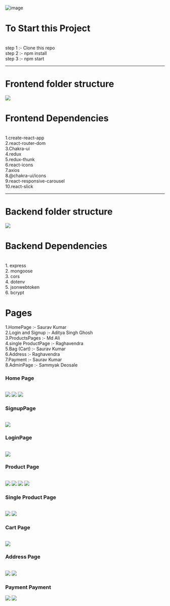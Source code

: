 
![image](https://user-images.githubusercontent.com/104342116/212825641-5331b014-f50f-4e45-8364-d2956f9258c7.png)

<h1>To Start this Project</h1><br/>
step 1 :- Clone this repo <br/>
step 2 :- npm install <br/>
step 3 :- npm start <br/>
<hr/>
<h1>Frontend folder structure</h1>
<img src="https://user-images.githubusercontent.com/104342116/212833919-281ebf85-bb2d-4818-8c86-cdaacdc570f5.png"/>
<h1>Frontend Dependencies</h1> <br/>
1.create-react-app <br/>
2.react-router-dom <br/>
3.Chakra-ui <br/>
4.redux <br/>
5.redux-thunk <br/>
6.react-icons <br/>
7.axios <br/>
8.@chakra-ui/icons <br/>
9.react-responsive-carousel
<br/>
10.react-slick 
<hr/>
<h1>Backend folder structure</h1>
<img src="https://user-images.githubusercontent.com/104342116/212834128-ef5d4918-a865-48da-b317-02a4aa1c3459.png"/>
<h1>Backend Dependencies </h1> <br/>
1. express <br/>
2. mongoose <br/>
3. cors <br/>
4. dotenv <br/>
5. jsonwebtoken <br/>
6. bcrypt <br/>



<h1>Pages</h1>

1.HomePage :- Saurav Kumar
<br/>
2.Login and Signup :- Aditya Singh Ghosh
 <br/>
3.ProductsPages :- Md Ali
 <br/>
4.single ProductPage :- Raghavendra
 <br/>
5.Bag (Cart) :- Saurav Kumar
 <br/>
6.Address :- Raghavendra
 <br/>
7.Payment :- Saurav Kumar
 <br/>
8.AdminPage :- Sammyak Deosale 
 <br/>
 
 <h3>Home Page</h3>
  <br/>
  <img src="https://user-images.githubusercontent.com/104342116/213980455-c8c6e7a5-3e17-4e40-bee0-0e211a835752.png"/>
  <img src="https://user-images.githubusercontent.com/104342116/213980572-f53d3a8d-e314-473d-99a2-6ee7f67db8f0.png"/>
  <img src="https://user-images.githubusercontent.com/104342116/213980622-5826b3e4-892a-41b0-bbf4-30f9235694ac.png"/>
   <br/>
 <h3>SignupPage</h3>
 <br/>
 <img src="https://user-images.githubusercontent.com/104342116/213981260-1947b266-3e19-45cb-8880-c13ea7f78023.png"/>
 <br/>
 <h3>LoginPage</h3>
 <br/>
 <img src="https://user-images.githubusercontent.com/104342116/213981481-1d244549-e107-4e97-9c3f-70f38014b564.png"/>
 <br/>
 <h3>Product Page</h3>
 <br/>
 <img src="https://user-images.githubusercontent.com/104342116/213981712-878b00b6-4741-4020-8472-a379dc58743d.png"/>
<img src = "https://user-images.githubusercontent.com/104342116/213981840-4b7e765d-d4ba-45d8-a43b-aa8d1c0c36f4.png"/>
<img src="https://user-images.githubusercontent.com/104342116/213981975-289e7a6e-b936-4a18-ab20-06301b183fda.png"/>
<img src="https://user-images.githubusercontent.com/104342116/213982063-e0863890-d10a-4718-9e80-d337e84c7def.png"/>
<br/>
<h3>Single Product Page</h3>
<br/>
<img src="https://user-images.githubusercontent.com/104342116/213982378-274eb8c3-f957-43a8-8ba1-de3c570ac3ea.png"/>
<img src="https://user-images.githubusercontent.com/104342116/213982509-4c5c9bc9-f006-42a1-a08c-b2a6ab222277.png"/>
<br/>
<h3>Cart Page</h3>
<br/>
<img src="https://user-images.githubusercontent.com/104342116/213982715-d4540156-3d3f-42cf-837e-057d890fabd8.png"/>
<br/>
<h3>Address Page</h3>
<br/>
<img src="https://user-images.githubusercontent.com/104342116/213982868-1851a88e-227b-42af-801b-ec2ae44a8540.png"/>
<img src="https://user-images.githubusercontent.com/104342116/213982947-ec0b5294-5af2-486d-bc7a-a939708b315d.png"/>
<br/>
<h3>Payment Payment</h3>
<img src="https://user-images.githubusercontent.com/104342116/213983139-eb3c4c22-5c91-490b-92f7-fff91656ab7d.png"/>
<img src="https://user-images.githubusercontent.com/104342116/213983256-8c2010aa-b1eb-4bfb-99c0-1b8df3a8051c.png"/>
<br/>














 
